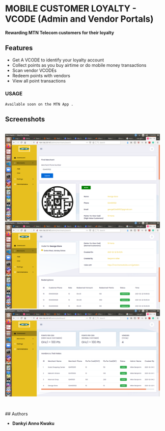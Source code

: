 # MOBILE CUSTOMER LOYALTY - VCODE (Admin and Vendor Portals) 
**Rewarding MTN Telecom customers for their loyalty**

## Features
* Get A VCODE to identify your loyalty account
* Collect points as you buy airtime or do mobile money transactions
* Scan vendor VCODEs
* Redeem points with vendors
* View all point transactions


### USAGE
```
Available soon on the MTN App .
```
## Screenshots
</br>
<div align="center">
  <table align="center" border="0" >
  <tr>
     <img width="1000" src="10.png"/>
  </tr>
  <tr>
     <img width="1000" src="11.png"/>
  </tr>
  <tr>
     <img width="1000" src="12.png"/>
  </tr>
</table>
  </div>
</br>
## Authors

* **Dankyi Anno Kwaku**


